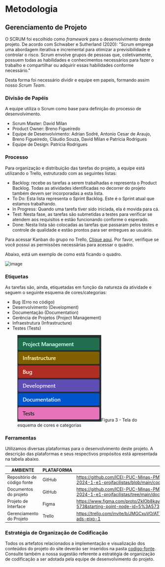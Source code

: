 
# Metodologia


## Gerenciamento de Projeto
O SCRUM foi escolhido como _framework_ para o desenvolvimento deste projeto. De acordo com Schwaber e Sutherland (2020):
"Scrum emprega uma abordagem iterativa e incremental para otimizar a previsibilidade e controlar o risco. Scrum envolve grupos de pessoas que, coletivamente, possuem todas as habilidades e conhecimentos necessários para fazer o trabalho e compartilhar ou adquirir essas habilidades conforme necessário."

Desta forma foi necessário dividir e equipe em papeis, formando assim nosso _Scrum Team_.

### Divisão de Papéis

A equipe utiliza o Scrum como base para definição do processo de desenvolvimento.
- Scrum Master: David Milan
- Product Owner: Breno Figueiredo
- Equipe de Desenvolvimento: Adrian Sodré, Antonio Cesar de Araujo, Breno Figueiredo, Cláudio Souza, David Milan e Patrícia Rodrigues
- Equipe de Design: Patrícia Rodrigues

### Processo

Para organização e distribuição das tarefas do projeto, a equipe está utilizando o Trello, estruturado com as seguintes listas:

- Backlog: recebe as tarefas a serem trabalhadas e representa o Product Backlog. Todas as atividades identificadas no decorrer do projeto também devem ser incorporadas a esta lista. 
- To Do: Esta lista representa o Sprint Backlog. Este é o Sprint atual que estamos trabalhando. 
- In Progress: Quando uma tarefa tiver sido iniciada, ela é movida para cá.
- Test: Nesta fase, as tarefas são submetidas a testes para verificar se atendem aos requisitos e estão funcionando conforme o esperado.
- Done: Nesta lista são colocadas as tarefas que passaram pelos testes e controle de qualidade e estão prontos para ser entregues ao usuário.

Para acessar Kanban do grupo no Trello, [Clique aqui](https://trello.com/b/JMGCxuVO/projeto-ads-eixo-1). Por favor, verifique se você possui as permissões necessárias para acessar o quadro.

Abaixo, está um exemplo de como está ficando o quadro.

![image](https://github.com/ICEI-PUC-Minas-PMV-ADS/pmv-ads-2024-1-e1-proj-web-t8-pmv-ads-2024-1-e1-projfacilistas/assets/80117189/df745081-21d1-4986-a828-f26f97dd2c3b)


### Etiquetas
<p>As tarefas são, ainda, etiquetadas em função da natureza da atividade e seguem o seguinte esquema de cores/categorias:</p>

<ul>
  <li>Bug (Erro no código)</li>
  <li>Desenvolvimento (Development)</li>
  <li>Documentação (Documentation)</li>
  <li>Gerência de Projetos (Project Management)</li>
  <li>Infraestrutura (Infrastructure)</li>
  <li>Testes (Tests)</li>
</ul>

<figure> 
  <img src="img/Etiquetas.png"
    <figcaption>Figura 3 - Tela do esquema de cores e categorias</figcaption>
</figure> 
  
### Ferramentas

Utilizamos diversas plataformas para o desenvolvimento deste projeto. A descrição das plataformas e seus respectivos propósitos está apresentada na tabela abaixo.

| AMBIENTE                            | PLATAFORMA                         | LINK DE ACESSO                         |
|-------------------------------------|------------------------------------|----------------------------------------|
| Repositório de código fonte         | GitHub                             | https://github.com/ICEI-PUC-Minas-PMV-ADS/pmv-ads-2024-1-e1-proj-web-t8-pmv-ads-2024-1-e1-projfacilistas/blob/main/codigo-fonte/README.md                            |
| Documentos do projeto               | GitHub                             | https://github.com/ICEI-PUC-Minas-PMV-ADS/pmv-ads-2024-1-e1-proj-web-t8-pmv-ads-2024-1-e1-projfacilistas/tree/main/documentos                            |
| Projeto de Interface                | Figma                              | https://www.figma.com/proto/ZkIOb8kayKYGIQjyN8q8QC/Prototipo-FaciListas-2?node-id=5-573&starting-point-node-id=5%3A573                            |
| Gerenciamento do Projeto            | Trello                    | https://trello.com/invite/b/JMGCxuVO/ATTIbb6ea9f0b52fbc7bbf8978cc510ce0d132A4087C/projeto-ads-eixo-1                            |


### Estratégia de Organização de Codificação 

Todos os artefatos relacionados a implementação e visualização dos conteúdos do projeto do site deverão ser inseridos na pasta [codigo-fonte](https://github.com/ICEI-PUC-Minas-PMV-ADS/pmv-ads-2024-1-e1-proj-web-t8-pmv-ads-2024-1-e1-projfacilistas/tree/main/codigo-fonte). Consulte também a nossa sugestão referente a estratégia de organização de codificação a ser adotada pela equipe de desenvolvimento do projeto.
